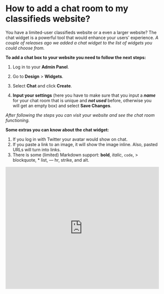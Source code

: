 # How to add a chat room to my classifieds website?

You have a limited-user classifieds website or a even a larger website? The chat widget is a powerful tool that would enhance your users' experience. *A couple of releases ago we added a chat widget to the list of widgets you could choose from.*

**To add a chat box to your website you need to follow the next steps:**

1.  Log in to your  **Admin Panel**.
2.  Go to  **Design**  >  **Widgets**.
3.  Select  **Chat**  and click  **Create**.

4.  **Input your settings**  (here you have to make sure that you input a ***name*** for your chat room that is unique and ***not used*** before, otherwise you will get an empty box) and select  **Save Changes**.


*After following the steps you can visit your website and see the chat room functioning.*

**Some extras you can know about the chat widget:**

1.  If you log in with Twitter your avatar would show on chat.
2.  If you paste a link to an image, it will show the image inline. Also, pasted URLs will turn into links.
3.  There is some (limited) Markdown support: __bold__, _italic_, `code`, > blockquote, * list, — hr,  strike, and alt.


<iframe width="100%" height="400px" src="https://www.youtube.com/embed/bKAyNzYR9z8" title="Yclas video" frameborder="0" allow="accelerometer; autoplay; clipboard-write; encrypted-media; gyroscope; picture-in-picture" allowfullscreen></iframe>
 
